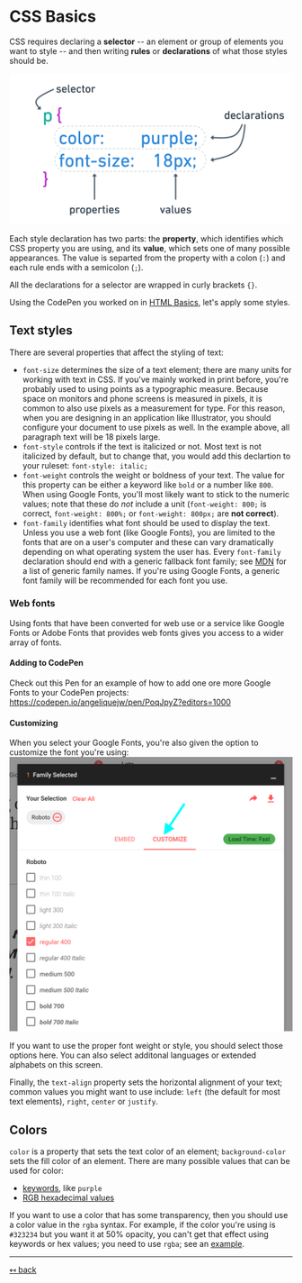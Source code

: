# CSS Basics

CSS requires declaring a **selector** -- an element or group of elements you want to style -- and then writing **rules** or **declarations** of what those styles should be.

![What CSS looks like](img/css-ruleset.png)

Each style declaration has two parts:  the **property**, which identifies which CSS property you are using, and its **value**, which sets one of many possible appearances. The value is separted from the property with a colon (`:`) and each rule ends with a semicolon (`;`).

All the declarations for a selector are wrapped in curly brackets `{}`.

Using the CodePen you worked on in [HTML Basics](html-basics.md), let's apply some styles.

## Text styles

There are several properties that affect the styling of text:

- `font-size` determines the size of a text element; there are many units for working with text in CSS. If you've mainly worked in print before, you're probably used to using points as a typographic measure. Because space on monitors and phone screens is measured in pixels, it is common to also use pixels as a measurement for type. For this reason, when you are designing in an application like Illustrator, you should configure your document to use pixels as well. In the example above, all paragraph text will be 18 pixels large.
- `font-style` controls if the text is italicized or not. Most text is not italicized by default, but to change that, you would add this declartion to your ruleset: `font-style: italic;`
- `font-weight` controls the weight or boldness of your text. The value for this property can be either a keyword like `bold` or a number like `800`. When using Google Fonts, you'll most likely want to stick to the numeric values; note that these do _not_ include a unit (`font-weight: 800;` is correct, `font-weight: 800%;` or `font-weight: 800px;` are **not correct**).
- `font-family` identifies what font should be used to display the text. Unless you use a web font (like Google Fonts), you are limited to the fonts that are on a user's computer and these can vary dramatically depending on what operating system the user has. Every `font-family` declaration should end with a generic fallback font family; see [MDN](https://developer.mozilla.org/en-US/docs/Web/CSS/font-family#Syntax) for a list of generic family names. If you're using Google Fonts, a generic font family will be recommended for each font you use.

### Web fonts
Using fonts that have been converted for web use or a service like Google Fonts or Adobe Fonts that provides web fonts gives you access to a wider array of fonts.

#### Adding to CodePen
Check out this Pen for an example of how to add one ore more Google Fonts to your CodePen projects: https://codepen.io/angeliquejw/pen/PoqJpyZ?editors=1000

#### Customizing
When you select your Google Fonts, you're also given the option to customize the font you're using:
![Customize options](img/google-fonts-customize.png)

If you want to use the proper font weight or style, you should select those options here. You can also select additonal languages or extended alphabets on this screen.

Finally, the `text-align` property sets the horizontal alignment of your text; common values you might want to use include: `left` (the default for most text elements), `right`, `center` or `justify`.

## Colors

`color` is a property that sets the text color of an element; `background-color` sets the fill color of an element. There are many possible values that can be used for color:

- [keywords](https://developer.mozilla.org/en-US/docs/Web/CSS/color_value#Color_keywords), like `purple` 
- [RGB hexadecimal values](https://codepen.io/joshonweb/full/byLzQG)

If you want to use a color that has some transparency, then you should use a color value in the `rgba` syntax. For example, if the color you're using is `#323234` but you want it at 50% opacity, you can't get that effect using keywords or hex values; you need to use `rgba`; see an [example](https://codepen.io/angeliquejw/pen/jOPGRKy?editors=1000).

---

[↤ back](README.md#table-of-contents)
